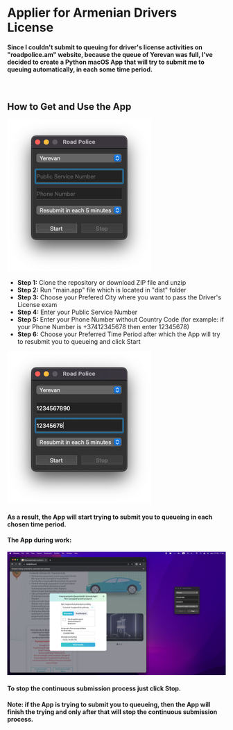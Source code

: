 # Applier for Armenian Drivers License

#### Since I couldn't submit to queuing for driver's license activities on "roadpolice.am" website, because the queue of Yerevan was full, I've decided to create a Python macOS App that will try to submit me to queuing automatically, in each some time period.

<br>

## How to Get and Use the App

![](pngs/app.png)

* **Step 1:** Clone the repository or download ZIP file and unzip
* **Step 2:** Run "main.app" file which is located in "dist" folder
* **Step 3:** Choose your Prefered City where you want to pass the Driver's License exam
* **Step 4:** Enter your Public Service Number
* **Step 5:** Enter your Phone Number without Country Code (for example: if your Phone Number is +37412345678 then enter 12345678)
* **Step 6:** Choose your Preferred Time Period after which the App will try to resubmit you to queueing and click Start

![](pngs/app2.png)

#### As a result, the App will start trying to submit you to queueing in each chosen time period.
#### The App during work:

![](pngs/app_during_work.png)

#### To stop the continuous submission process just click Stop.
#### **Note:** if the App is trying to submit you to queueing, then the App will finish the trying and only after that will stop the continuous submission process.